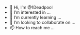 - 👋 Hi, I’m @1Deadpool
- 👀 I’m interested in ...
- 🌱 I’m currently learning ...
- 💞️ I’m looking to collaborate on ...
- 📫 How to reach me ...

<!---
1Deadpool/1Deadpool is a ✨ special ✨ repository because its `README.md` (this file) appears on your GitHub profile.
You can click the Preview link to take a look at your changes.
--->
